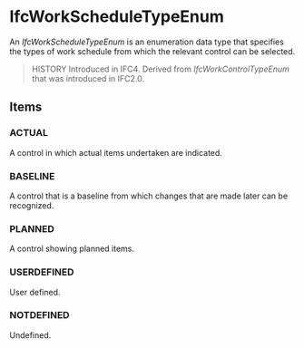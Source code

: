 # IfcWorkScheduleTypeEnum

An _IfcWorkScheduleTypeEnum_ is an enumeration data type that specifies the types of work schedule from which the relevant control can be selected.

> HISTORY  Introduced in IFC4. Derived from _IfcWorkControlTypeEnum_ that was introduced in IFC2.0.

## Items

### ACTUAL
A control in which actual items undertaken are indicated.

### BASELINE
A control that is a baseline from which changes that are made later can be recognized.

### PLANNED
A control showing planned items.

### USERDEFINED
User defined.

### NOTDEFINED
Undefined.
